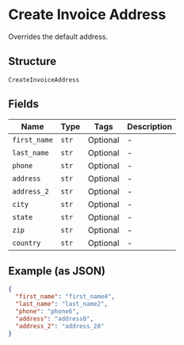 
# Create Invoice Address

Overrides the default address.

## Structure

`CreateInvoiceAddress`

## Fields

| Name | Type | Tags | Description |
|  --- | --- | --- | --- |
| `first_name` | `str` | Optional | - |
| `last_name` | `str` | Optional | - |
| `phone` | `str` | Optional | - |
| `address` | `str` | Optional | - |
| `address_2` | `str` | Optional | - |
| `city` | `str` | Optional | - |
| `state` | `str` | Optional | - |
| `zip` | `str` | Optional | - |
| `country` | `str` | Optional | - |

## Example (as JSON)

```json
{
  "first_name": "first_name4",
  "last_name": "last_name2",
  "phone": "phone6",
  "address": "address0",
  "address_2": "address_28"
}
```

